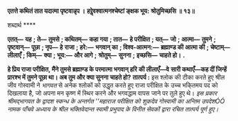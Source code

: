 **एतत्ते कथितं तात यदात्मा पृष्टवान्नृप ।** **हरेॢवश्वात्मनश्चेष्टां ङ्क्षक भूय: श्रोतुमिच्छसि ॥ १३॥** 

शब्दार्थ **** 

**एतत्—** **यह** **; ते—** **तुमसे** **; कथितम्—** **कहा गया** **; तात—** **हे परीक्षित** **; यत्—** **जो** **; आत्मा—** **तुमने** **; पृष्टवान्—** **पूछा** **; नृप—** **हे** **राजा** **; हरे:—** **भगवान् का** **; विश्व-आत्मन:—** **ब्रह्माण्ड की आत्मा की** **; चेष्टाम्—** **लीलाएँ** **; किम्—** **क्या** **; भूय:—** **और आगे** **;** **श्रोतुम्—** **सुनना** **; इच्छसि—** **चाहते हो।** **.** 

**हे प्रिय राजा परीक्षित, मैंने तुमसे ब्रह्माण्ड के परमात्मा भगवान् हरि की लीलाएँ—वे** **सारी कथाएँ—कह दीं जिन्हें प्रारश्भ में तुमने पूछा था। अब तुम और क्या सुनना चाहते हो?** **तात्पर्य :** इस श्लोक की टीका करते हुए श्रील जीव गोस्वामी ने *भागवत* से अनेक श्लोकों को उद्धृत करते हुए राजा परीक्षित के उच्च भकि्तमय पद को दिखलाया है, जो अपना मन कृष्ण में स्थिर करने और भगवद्धाम वापस जाने पर तुले हुए थे। *इस प्रकार श्रीमद्भागवत के द्वादश स्कन्ध के अन्तर्गत ''महाराज परीक्षित को शुकदेव* *गोस्वामी का अन्तिम उपदेशÓÓ नामक पाँचवे अध्याय के श्रील भक्तिवेदान्त स्वामी प्रभुपाद के* *विनीत सेवकों द्वारा रचित तात्पर्य पूर्ण हुए।* 